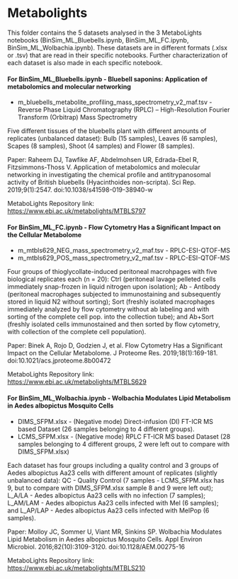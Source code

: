 # Metabolights

This folder contains the 5 datasets analysed in the 3 MetaboLights notebooks (BinSim_ML_Bluebells.ipynb, BinSim_ML_FC.ipynb, BinSim_ML_Wolbachia.ipynb). These datasets are in different formats (.xlsx or .tsv) that are read in their specific notebooks. Further characterization of each dataset is also made in each specific notebook.

#### For BinSim_ML_Bluebells.ipynb - Bluebell saponins: Application of metabolomics and molecular networking

- m_bluebells_metabolite_profiling_mass_spectrometry_v2_maf.tsv - Reverse Phase Liquid Chromatography (RPLC) – High-Resolution Fourier Transform (Orbitrap) Mass Spectrometry

Five different tissues of the bluebells plant with different amounts of replicates (unbalanced dataset): Bulb (15 samples), Leaves (6 samples), Scapes (8 samples), Shoot (4 samples) and Flower (8 samples).

Paper: Raheem DJ, Tawfike AF, Abdelmohsen UR, Edrada-Ebel R, Fitzsimmons-Thoss V. Application of metabolomics and molecular networking in investigating the chemical profile and antitrypanosomal activity of British bluebells (Hyacinthoides non-scripta). Sci Rep. 2019;9(1):2547. doi:10.1038/s41598-019-38940-w

MetaboLights Repository link: https://www.ebi.ac.uk/metabolights/MTBLS797

#### For BinSim_ML_FC.ipynb - Flow Cytometry Has a Significant Impact on the Cellular Metabolome

- m_mtbls629_NEG_mass_spectrometry_v2_maf.tsv - RPLC-ESI-QTOF-MS
- m_mtbls629_POS_mass_spectrometry_v2_maf.tsv - RPLC-ESI-QTOF-MS

Four groups of thioglycollate-induced peritoneal macrohpages with five biological replicates each (n = 20): Ctrl (peritoneal lavage pelleted cells immediately snap-frozen in liquid nitrogen upon isolation); Ab - Antibody (peritoneal macrophages subjected to immunostaining and subsequently stored in liquid N2 without sorting); Sort (freshly isolated macrophages immediately analyzed by flow cytometry without ab labeling and with sorting of the complete cell pop. into the collection tube); and Ab+Sort (freshly isolated cells immunostained and then sorted by flow cytometry, with collection of the complete cell population).

Paper: Binek A, Rojo D, Godzien J, et al. Flow Cytometry Has a Significant Impact on the Cellular Metabolome. J Proteome Res. 2019;18(1):169-181. doi:10.1021/acs.jproteome.8b00472

MetaboLights Repository link: https://www.ebi.ac.uk/metabolights/MTBLS629

#### For BinSim_ML_Wolbachia.ipynb - Wolbachia Modulates Lipid Metabolism in Aedes albopictus Mosquito Cells

- DIMS_SFPM.xlsx - (Negative mode) Direct-infusion (DI) FT-ICR MS based Dataset (26 samples belonging to 4 different groups).
- LCMS_SFPM.xlsx - (Negative mode) RPLC FT-ICR MS based Dataset (28 samples belonging to 4 different groups, 2 were left out to compare with DIMS_SFPM.xlsx)

Each dataset has four groups including a quality control and 3 groups of Aedes albopictus Aa23 cells with different amount of replicates (slightly unbalanced data): QC - Quality Control (7 samples - LCMS_SFPM.xlsx has 9, but to compare with DIMS_SFPM.xlsx sample 8 and 9 were left out); L_A/LA - Aedes albopictus Aa23 cells with no infection (7 samples); L_AM/LAM - Aedes albopictus Aa23 cells infected with Mel (6 samples); and L_AP/LAP - Aedes albopictus Aa23 cells infected with MelPop (6 samples).

Paper: Molloy JC, Sommer U, Viant MR, Sinkins SP. Wolbachia Modulates Lipid Metabolism in Aedes albopictus Mosquito Cells. Appl Environ Microbiol. 2016;82(10):3109-3120. doi:10.1128/AEM.00275-16

MetaboLights Repository link: https://www.ebi.ac.uk/metabolights/MTBLS210